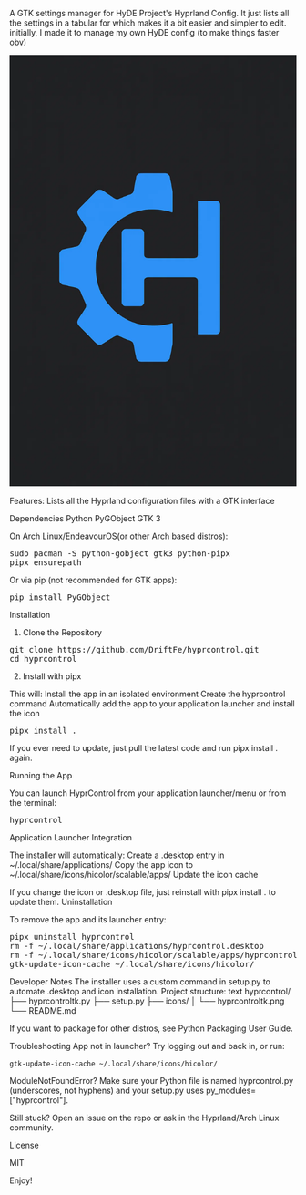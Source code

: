 A GTK settings manager for HyDE Project's Hyprland Config. It just lists all the settings in a tabular for which makes it a bit easier and simpler to edit. initially, I made it to manage my own HyDE config (to make things faster obv)

![HyprControl Logo](icons/hyprcontrol.png)

Features:
        Lists all the Hyprland configuration files with a GTK interface
    
Dependencies
    Python
    PyGObject
    GTK 3

On Arch Linux/EndeavourOS(or other Arch based distros):

<pre>
sudo pacman -S python-gobject gtk3 python-pipx
pipx ensurepath </pre>

Or via pip (not recommended for GTK apps):

<pre>
pip install PyGObject</pre>

Installation
1. Clone the Repository

<pre>
git clone https://github.com/DriftFe/hyprcontrol.git
cd hyprcontrol</pre>

2. Install with pipx

This will:
    Install the app in an isolated environment
    Create the hyprcontrol command
    Automatically add the app to your application launcher and install the icon

<pre>
pipx install .</pre>
    
If you ever need to update, just pull the latest code and run pipx install . again.

Running the App

You can launch HyprControl from your application launcher/menu
or from the terminal:

<pre>
hyprcontrol</pre>

Application Launcher Integration

The installer will automatically:
    Create a .desktop entry in ~/.local/share/applications/
    Copy the app icon to ~/.local/share/icons/hicolor/scalable/apps/
    Update the icon cache

If you change the icon or .desktop file, just reinstall with pipx install . to update them.
Uninstallation

To remove the app and its launcher entry:

<pre>
pipx uninstall hyprcontrol
rm -f ~/.local/share/applications/hyprcontrol.desktop
rm -f ~/.local/share/icons/hicolor/scalable/apps/hyprcontrol.png
gtk-update-icon-cache ~/.local/share/icons/hicolor/</pre>

Developer Notes
    The installer uses a custom command in setup.py to automate .desktop and icon installation.
    Project structure:
    text
    hyprcontrol/
    ├── hyprcontroltk.py
    ├── setup.py
    ├── icons/
    │   └── hyprcontroltk.png
    └── README.md

If you want to package for other distros, see Python Packaging User Guide.

Troubleshooting
    App not in launcher?
    Try logging out and back in, or run:

    
    gtk-update-icon-cache ~/.local/share/icons/hicolor/

ModuleNotFoundError?
    Make sure your Python file is named hyprcontrol.py (underscores, not hyphens) and your setup.py uses py_modules=["hyprcontrol"].

Still stuck?
    Open an issue on the repo or ask in the Hyprland/Arch Linux community.

License

MIT

Enjoy!

